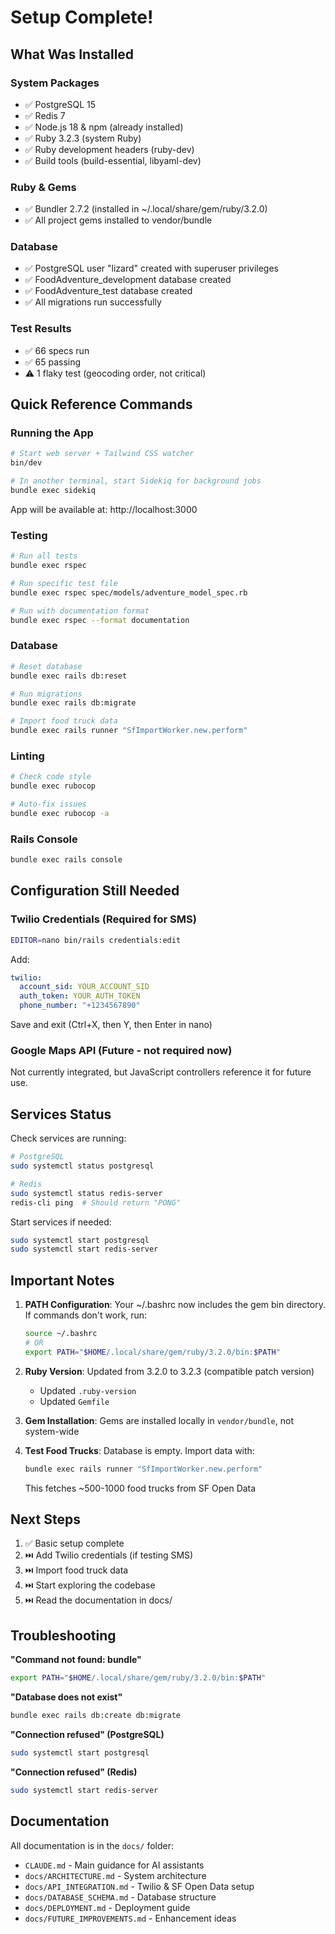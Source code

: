 # Setup Complete!

## What Was Installed

### System Packages
- ✅ PostgreSQL 15
- ✅ Redis 7
- ✅ Node.js 18 & npm (already installed)
- ✅ Ruby 3.2.3 (system Ruby)
- ✅ Ruby development headers (ruby-dev)
- ✅ Build tools (build-essential, libyaml-dev)

### Ruby & Gems
- ✅ Bundler 2.7.2 (installed in ~/.local/share/gem/ruby/3.2.0)
- ✅ All project gems installed to vendor/bundle

### Database
- ✅ PostgreSQL user "lizard" created with superuser privileges
- ✅ FoodAdventure_development database created
- ✅ FoodAdventure_test database created
- ✅ All migrations run successfully

### Test Results
- ✅ 66 specs run
- ✅ 65 passing
- ⚠️ 1 flaky test (geocoding order, not critical)

## Quick Reference Commands

### Running the App
```bash
# Start web server + Tailwind CSS watcher
bin/dev

# In another terminal, start Sidekiq for background jobs
bundle exec sidekiq
```

App will be available at: http://localhost:3000

### Testing
```bash
# Run all tests
bundle exec rspec

# Run specific test file
bundle exec rspec spec/models/adventure_model_spec.rb

# Run with documentation format
bundle exec rspec --format documentation
```

### Database
```bash
# Reset database
bundle exec rails db:reset

# Run migrations
bundle exec rails db:migrate

# Import food truck data
bundle exec rails runner "SfImportWorker.new.perform"
```

### Linting
```bash
# Check code style
bundle exec rubocop

# Auto-fix issues
bundle exec rubocop -a
```

### Rails Console
```bash
bundle exec rails console
```

## Configuration Still Needed

### Twilio Credentials (Required for SMS)
```bash
EDITOR=nano bin/rails credentials:edit
```

Add:
```yaml
twilio:
  account_sid: YOUR_ACCOUNT_SID
  auth_token: YOUR_AUTH_TOKEN
  phone_number: "+1234567890"
```

Save and exit (Ctrl+X, then Y, then Enter in nano)

### Google Maps API (Future - not required now)
Not currently integrated, but JavaScript controllers reference it for future use.

## Services Status

Check services are running:
```bash
# PostgreSQL
sudo systemctl status postgresql

# Redis
sudo systemctl status redis-server
redis-cli ping  # Should return "PONG"
```

Start services if needed:
```bash
sudo systemctl start postgresql
sudo systemctl start redis-server
```

## Important Notes

1. **PATH Configuration**: Your ~/.bashrc now includes the gem bin directory. If commands don't work, run:
   ```bash
   source ~/.bashrc
   # OR
   export PATH="$HOME/.local/share/gem/ruby/3.2.0/bin:$PATH"
   ```

2. **Ruby Version**: Updated from 3.2.0 to 3.2.3 (compatible patch version)
   - Updated `.ruby-version`
   - Updated `Gemfile`

3. **Gem Installation**: Gems are installed locally in `vendor/bundle`, not system-wide

4. **Test Food Trucks**: Database is empty. Import data with:
   ```bash
   bundle exec rails runner "SfImportWorker.new.perform"
   ```
   This fetches ~500-1000 food trucks from SF Open Data

## Next Steps

1. ✅ Basic setup complete
2. ⏭️ Add Twilio credentials (if testing SMS)
3. ⏭️ Import food truck data
4. ⏭️ Start exploring the codebase
5. ⏭️ Read the documentation in docs/

## Troubleshooting

**"Command not found: bundle"**
```bash
export PATH="$HOME/.local/share/gem/ruby/3.2.0/bin:$PATH"
```

**"Database does not exist"**
```bash
bundle exec rails db:create db:migrate
```

**"Connection refused" (PostgreSQL)**
```bash
sudo systemctl start postgresql
```

**"Connection refused" (Redis)**
```bash
sudo systemctl start redis-server
```

## Documentation

All documentation is in the `docs/` folder:
- `CLAUDE.md` - Main guidance for AI assistants
- `docs/ARCHITECTURE.md` - System architecture
- `docs/API_INTEGRATION.md` - Twilio & SF Open Data setup
- `docs/DATABASE_SCHEMA.md` - Database structure
- `docs/DEPLOYMENT.md` - Deployment guide
- `docs/FUTURE_IMPROVEMENTS.md` - Enhancement ideas
